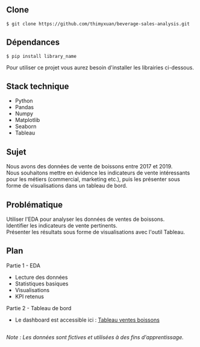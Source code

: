 ## Clone

```$ git clone https://github.com/thimyxuan/beverage-sales-analysis.git```

## Dépendances

```$ pip install library_name```

Pour utiliser ce projet vous aurez besoin d'installer les librairies ci-dessous.

## Stack technique 

- Python
- Pandas
- Numpy
- Matplotlib
- Seaborn
- Tableau

## Sujet

Nous avons des données de vente de boissons entre 2017 et 2019.  
Nous souhaitons mettre en évidence les indicateurs de vente intéressants pour les métiers (commercial, marketing etc.), puis les présenter sous forme de visualisations dans un tableau de bord.  

## Problématique 

Utiliser l'EDA pour analyser les données de ventes de boissons.  
Identifier les indicateurs de vente pertinents.  
Présenter les résultats sous forme de visualisations avec l'outil Tableau.  

## Plan 

Partie 1 - EDA
- Lecture des données
- Statistiques basiques
- Visualisations
- KPI retenus

Partie 2 - Tableau de bord
- Le dashboard est accessible ici : [Tableau ventes boissons](https://public.tableau.com/views/dashboard_ventes_boisson/Tableaudebord1?:language=fr-FR&:sid=&:redirect=auth&:display_count=n&:origin=viz_share_link)

##
*Note : Les données sont fictives et utilisées à des fins d'apprentissage.*